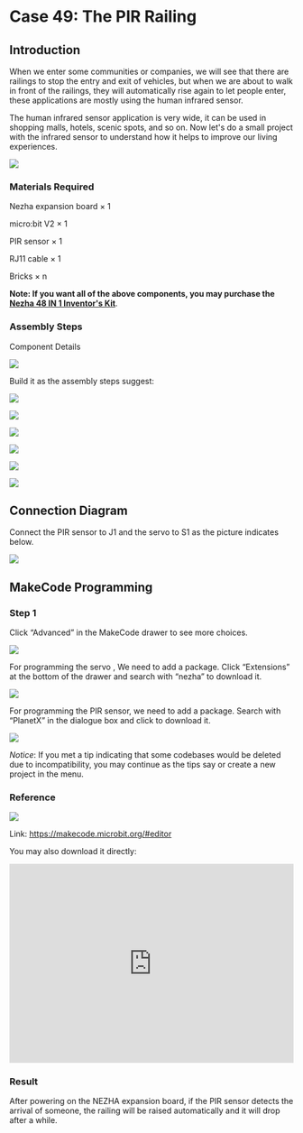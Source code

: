 # Case 49: The PIR Railing

## Introduction

When we enter some communities or companies, we will see that there are railings to stop the entry and exit of vehicles, but when we are about to walk in front of the railings, they will automatically rise again to let people enter, these applications are mostly using the human infrared sensor.

The human infrared sensor application is very wide, it can be used in shopping malls, hotels, scenic spots, and so on. Now let's do a small project with the infrared sensor to understand how it helps to improve our living experiences.

![](./images/49_1.png)

### Materials Required

Nezha expansion board × 1

micro:bit V2 × 1

 PIR sensor × 1

RJ11 cable × 1

Bricks × n

**Note: If you want all of the above components, you may purchase the [Nezha 48 IN 1 Inventor's Kit](https://www.elecfreaks.com/nezha-inventor-s-kit-for-micro-bit-without-micro-bit-board.html)**.



### Assembly Steps

Component Details

![](./images/49_8.png)

Build it as the assembly steps suggest:

![](./images/49_2.png)

![](./images/49_3.png)

![](./images/49_4.png)

![](./images/49_5.png)

![](./images/49_6.png)

![](./images/49_7.png)

## Connection Diagram

Connect the PIR sensor to J1 and the servo to S1 as the picture indicates below.

![](./images/49_9.png)

##  MakeCode Programming

### Step 1

Click “Advanced” in the MakeCode drawer to see more choices.



![](./images/49_10.png)



For programming the servo , We need to add a package. Click “Extensions” at the bottom of the drawer and search with “nezha” to download it.



![](./images/49_11.png)



For programming the PIR sensor, we need to add a package. Search with “PlanetX” in the dialogue box and click to download it.

![](./images/49_12.png)



*Notice*: If you met a tip indicating that some codebases would be deleted due to incompatibility, you may continue as the tips say or create a new project in the menu.

### Reference

![](./images/49_13.png)

Link: https://makecode.microbit.org/#editor

You may also download it directly:

<div style="position:relative;height:0;padding-bottom:70%;overflow:hidden;"><iframe style="position:absolute;top:0;left:0;width:100%;height:100%;" src="https://makecode.microbit.org/#pub:_bDD9CUcw85k5" frameborder="0" sandbox="allow-popups allow-forms allow-scripts allow-same-origin"></iframe></div>

### Result

After powering on the NEZHA expansion board,  if the PIR sensor detects the arrival of someone, the railing will be raised automatically and it will drop after a while. 
